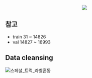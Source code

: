 <p align='center'>
    <img src="https://capsule-render.vercel.app/api?type=waving&color=auto&height=300&section=header&text=경기도자율주행센터%20데이터%20활용%20경진대회&fontSize=40&animation=fadeIn&fontAlignY=38&desc=Gyeonggi%20Autonomous%20Driving%20Center%20Data%20Utilization%20Competition&descAlignY=51&descAlign=62"/>
</p>


## 참고
- train 31 ~ 14826
- val 14827 ~ 16993

## Data cleansing

![스페셜_트럭_라벨혼동](https://github.com/user-attachments/assets/b5a799cc-0289-4b28-b274-542b9976f544)
